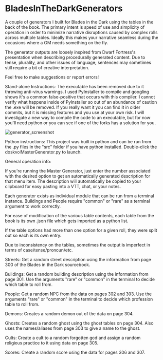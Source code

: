 # BladesInTheDarkGenerators
A couple of generators I built for Blades in the Dark using the tables 
in the back of the book. The primary intent is speed of use and simplicity
of operation in order to minimize narrative disruptions caused by complex 
rolls across multiple tables. Ideally this makes your narrative seamless
during the occasions where a GM needs something on the fly. 

The generator outputs are loosely inspired from Dwarf Fortress's 
presentation when describing procedurally generated content. Due to tense, 
plurality, and other issues of language, sentences may sometimes still 
require a bit of creative interpretation. 

Feel free to make suggestions or report errors!

Stand-alone Instructions:
The executable has been removed due to it throwing anti-virus warnings. 
I used PyInstaller to compile and googling shows it's a common false-positive that
occurs with this compiler. I cannot verify what happens inside of PyInstaller
so out of an abundance of caution the .exe will be removed. If you really want it you 
can find it in older commits, but it is missing features and you use at your own risk. 
I will investigate a new way to compile the code to an executable, but for 
now you'll need python or you can see if one of the forks has a solution for you.

![generator_screenshot](https://github.com/TimPasquini/BladesInTheDarkGenerators/blob/e4f40e531f6341412f7e761d7e853b4066cb4349/generator_screenshot.PNG)

Python instructions:
This project was built in python and can be run from the .py files in
the "src" folder if you have python installed. Double-click the 
doskvolMasterGenerator.py to launch. 

General operation info:

If you're running the Master Generator, just enter the number associated with the 
desired option to get an automatically generated description for that menu item. The
description will automatically be copied to your clipboard for easy pasting into
a VTT, chat, or your notes.

Each generator exists as individual module that can be run from a
terminal instance. Buildings and People require "common" or "rare" as
a terminal argument to work correctly.

For ease of modification of the various table contents, each table from 
the book is its own .json file which gets imported as a python list.

If the table options had more than one option for a given roll, they 
were split out so each is its own entry.

Due to inconsistency on the tables, sometimes the output is imperfect in
terms of case/tense/pronoun/etc.

Streets:
Get a random street description using the information from page 300 of 
the Blades in the Dark sourcebook.

Buildings:
Get a random building description using the information from page 301. 
Use the arguments "rare" or "common" in the terminal to decide which 
table to roll from.

People:
Get a random NPC from the data on pages 302 and 303. Use the arguments
"rare" or "common" in the terminal to decide which profession table to 
roll from.

Demons:
Creates a random demon out of the data on page 304. 

Ghosts:
Creates a random ghost using the ghost tables on page 304. 
Also uses the names/aliases from page 303 to give a name to the ghost.

Cults:
Create a cult to a random forgotten god and assign a random religious practice to it using data on page 305.

Scores:
Create a random score using the data for pages 306 and 307.
